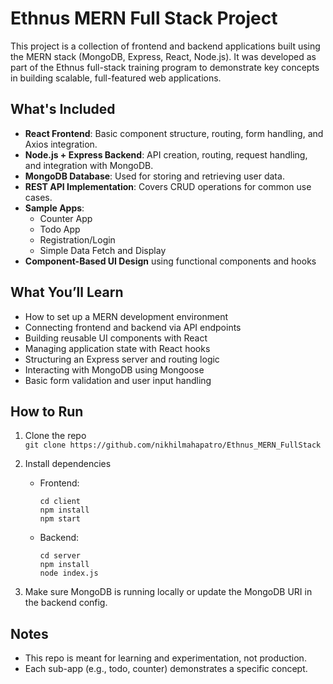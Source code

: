 # Ethnus MERN Full Stack Project

This project is a collection of frontend and backend applications built using the MERN stack (MongoDB, Express, React, Node.js). It was developed as part of the Ethnus full-stack training program to demonstrate key concepts in building scalable, full-featured web applications.

## What's Included

- **React Frontend**: Basic component structure, routing, form handling, and Axios integration.
- **Node.js + Express Backend**: API creation, routing, request handling, and integration with MongoDB.
- **MongoDB Database**: Used for storing and retrieving user data.
- **REST API Implementation**: Covers CRUD operations for common use cases.
- **Sample Apps**:
  - Counter App
  - Todo App
  - Registration/Login
  - Simple Data Fetch and Display
- **Component-Based UI Design** using functional components and hooks

## What You’ll Learn

- How to set up a MERN development environment
- Connecting frontend and backend via API endpoints
- Building reusable UI components with React
- Managing application state with React hooks
- Structuring an Express server and routing logic
- Interacting with MongoDB using Mongoose
- Basic form validation and user input handling


## How to Run

1. Clone the repo  
   `git clone https://github.com/nikhilmahapatro/Ethnus_MERN_FullStack`

2. Install dependencies  
   - Frontend:  
     ```
     cd client  
     npm install
     npm start
     ```
   - Backend:  
     ```
     cd server  
     npm install  
     node index.js
     ```

3. Make sure MongoDB is running locally or update the MongoDB URI in the backend config.

## Notes

- This repo is meant for learning and experimentation, not production.
- Each sub-app (e.g., todo, counter) demonstrates a specific concept.

